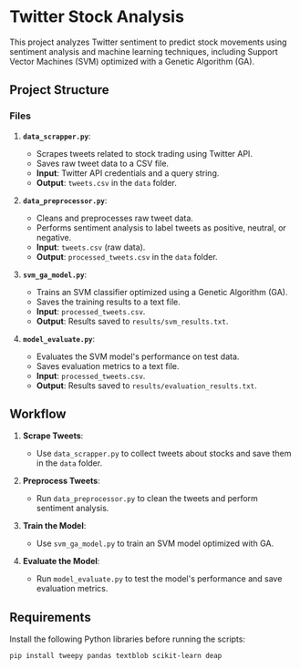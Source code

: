 # Twitter Stock Analysis

This project analyzes Twitter sentiment to predict stock movements using sentiment analysis and machine learning techniques, including Support Vector Machines (SVM) optimized with a Genetic Algorithm (GA).

## Project Structure

### Files
1. **`data_scrapper.py`**:
   - Scrapes tweets related to stock trading using Twitter API.
   - Saves raw tweet data to a CSV file.
   - **Input**: Twitter API credentials and a query string.
   - **Output**: `tweets.csv` in the `data` folder.

2. **`data_preprocessor.py`**:
   - Cleans and preprocesses raw tweet data.
   - Performs sentiment analysis to label tweets as positive, neutral, or negative.
   - **Input**: `tweets.csv` (raw data).
   - **Output**: `processed_tweets.csv` in the `data` folder.

3. **`svm_ga_model.py`**:
   - Trains an SVM classifier optimized using a Genetic Algorithm (GA).
   - Saves the training results to a text file.
   - **Input**: `processed_tweets.csv`.
   - **Output**: Results saved to `results/svm_results.txt`.

4. **`model_evaluate.py`**:
   - Evaluates the SVM model's performance on test data.
   - Saves evaluation metrics to a text file.
   - **Input**: `processed_tweets.csv`.
   - **Output**: Results saved to `results/evaluation_results.txt`.
  

## Workflow
1. **Scrape Tweets**:
   - Use `data_scrapper.py` to collect tweets about stocks and save them in the `data` folder.

2. **Preprocess Tweets**:
   - Run `data_preprocessor.py` to clean the tweets and perform sentiment analysis.

3. **Train the Model**:
   - Use `svm_ga_model.py` to train an SVM model optimized with GA.

4. **Evaluate the Model**:
   - Run `model_evaluate.py` to test the model's performance and save evaluation metrics.

## Requirements
Install the following Python libraries before running the scripts:

```bash
pip install tweepy pandas textblob scikit-learn deap
